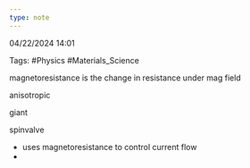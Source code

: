 ```yaml
---
type: note
---
```

04/22/2024 14:01

Tags: #Physics #Materials_Science 

magnetoresistance is the change in resistance under mag field



anisotropic


giant


spinvalve
- uses magnetoresistance to control current flow
- 